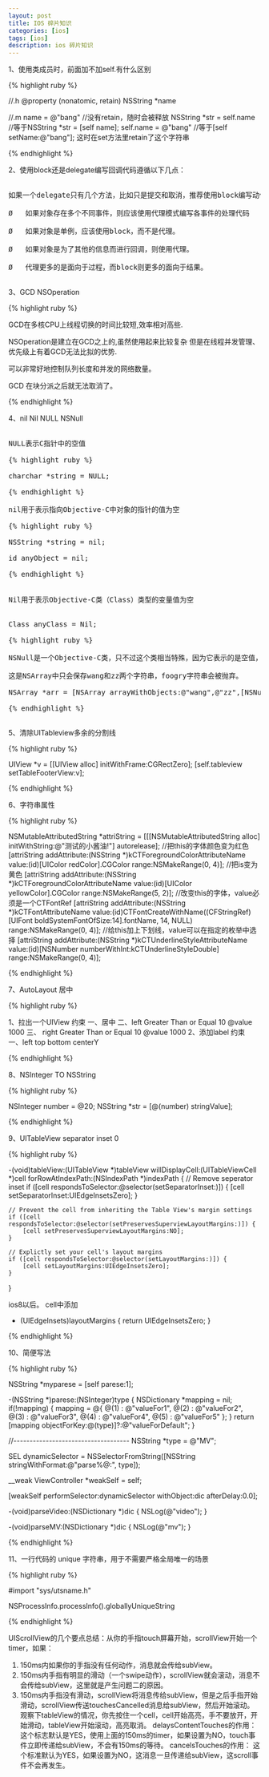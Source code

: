 ```yaml
---
layout: post
title: IOS 碎片知识
categories: [ios]
tags: [ios]
description: ios 碎片知识
---
```




1、使用类成员时，前面加不加self.有什么区别

{% highlight ruby %}

//.h
@property (nonatomic, retain) NSString *name
 
//.m
name = @"bang"  //没有retain，随时会被释放
NSString *str = self.name  //等于NSString *str = [self name];
self.name = @"bang" //等于[self setName:@"bang"]; 这时在set方法里retain了这个字符串

{% endhighlight %}

2、使用block还是delegate编写回调代码遵循以下几点：

<pre class="prettyPrint">

如果一个delegate只有几个方法，比如只是提交和取消，推荐使用block编写动作响应代码。

Ø   如果对象存在多个不同事件，则应该使用代理模式编写各事件的处理代码

Ø   如果对象是单例，应该使用block，而不是代理。

Ø   如果对象是为了其他的信息而进行回调，则使用代理。

Ø   代理更多的是面向于过程，而block则更多的面向于结果。

</pre>

3、GCD NSOperation

{% highlight ruby %}


GCD在多核CPU上线程切换的时间比较短,效率相对高些.

NSOperation是建立在GCD之上的,虽然使用起来比较复杂 但是在线程并发管理、优先级上有着GCD无法比拟的优势.

可以非常好地控制队列长度和并发的网络数量。

GCD 在块分派之后就无法取消了。

{% endhighlight %}

4、nil Nil NULL NSNull

<pre class="prettyPrint">

NULL表示C指针中的空值

{% highlight ruby %}

charchar *string = NULL;

{% endhighlight %}

nil用于表示指向Objective-C中对象的指针的值为空

{% highlight ruby %}

NSString *string = nil;

id anyObject = nil;

{% endhighlight %}


Nil用于表示Objective-C类（Class）类型的变量值为空


Class anyClass = Nil;

{% highlight ruby %}

NSNull是一个Objective-C类，只不过这个类相当特殊，因为它表示的是空值，即什么都不存。

这是NSArray中只会保存wang和zz两个字符串，foogry字符串会被抛弃。

NSArray *arr = [NSArray arrayWithObjects:@"wang",@"zz",[NSNull null],@"foogry"];

{% endhighlight %}

</pre>

5、清除UITableview多余的分割线

{% highlight ruby %}

 UIView *v = [[UIView alloc] initWithFrame:CGRectZero];
 [self.tableview setTableFooterView:v];

{% endhighlight %}

6、字符串属性

{% highlight ruby %}

 NSMutableAttributedString *attriString = [[[NSMutableAttributedString alloc] initWithString:@"测试的小酱油!"] 
                                              autorelease];
    //把this的字体颜色变为红色
    [attriString addAttribute:(NSString *)kCTForegroundColorAttributeName
                        value:(id)[UIColor redColor].CGColor 
                        range:NSMakeRange(0, 4)];
    //把is变为黄色
    [attriString addAttribute:(NSString *)kCTForegroundColorAttributeName
                        value:(id)[UIColor yellowColor].CGColor 
                        range:NSMakeRange(5, 2)];
    //改变this的字体，value必须是一个CTFontRef
    [attriString addAttribute:(NSString *)kCTFontAttributeName
                        value:(id)CTFontCreateWithName((CFStringRef)[UIFont boldSystemFontOfSize:14].fontName,
                                                       14, 
                                                       NULL)
                        range:NSMakeRange(0, 4)];
    //给this加上下划线，value可以在指定的枚举中选择
    [attriString addAttribute:(NSString *)kCTUnderlineStyleAttributeName
                        value:(id)[NSNumber numberWithInt:kCTUnderlineStyleDouble]
                        range:NSMakeRange(0, 4)];

{% endhighlight %}

7、AutoLayout 居中

{% highlight ruby %}

1、拉出一个UIView
约束
    一、居中
    二、left    Greater Than or Equal  10  @value 1000
    三、 right   Greater Than or Equal  10  @value 1000
2、添加label
约束 
    一、left  top bottom centerY

{% endhighlight %}

8、NSInteger TO NSString

{% highlight ruby %}

NSInteger number = @20;
NSString *str = [@(number) stringValue];

{% endhighlight %}

9、UITableView separator inset 0 

{% highlight ruby %}


-(void)tableView:(UITableView *)tableView willDisplayCell:(UITableViewCell *)cell forRowAtIndexPath:(NSIndexPath *)indexPath
{
    // Remove seperator inset
    if ([cell respondsToSelector:@selector(setSeparatorInset:)]) {
        [cell setSeparatorInset:UIEdgeInsetsZero];
    }
    
    // Prevent the cell from inheriting the Table View's margin settings
    if ([cell respondsToSelector:@selector(setPreservesSuperviewLayoutMargins:)]) {
        [cell setPreservesSuperviewLayoutMargins:NO];
    }
    
    // Explictly set your cell's layout margins
    if ([cell respondsToSelector:@selector(setLayoutMargins:)]) {
        [cell setLayoutMargins:UIEdgeInsetsZero];
    }
}

ios8以后。
cell中添加

- (UIEdgeInsets)layoutMargins
{
    return UIEdgeInsetsZero;
}


{% endhighlight %}

10、简便写法

{% highlight ruby %}

NSString *myparese =  [self parese:1];

-(NSString *)parese:(NSInteger)type
{
    NSDictionary *mapping = nil;
    if(!mapping) {
        mapping = @{
                    @(1) : @"valueFor1",
                    @(2) : @"valueFor2",
                    @(3) : @"valueFor3",
                    @(4) : @"valueFor4",
                    @(5) : @"valueFor5"
                    }; 
    }
    return  [mapping objectForKey:@(type)]?:@"valueForDefault";
}

//------------------------------------
NSString *type = @"MV";

SEL dynamicSelector = NSSelectorFromString([NSString stringWithFormat:@"parse%@:", type]);

__weak ViewController *weakSelf = self;

[weakSelf performSelector:dynamicSelector withObject:dic afterDelay:0.0];

-(void)parseVideo:(NSDictionary *)dic
{
    NSLog(@"video");
}

-(void)parseMV:(NSDictionary *)dic
{
    NSLog(@"mv");
}


{% endhighlight %}

11、一行代码的 unique 字符串，用于不需要严格全局唯一的场景

{% highlight ruby %}

#import "sys/utsname.h"

NSProcessInfo.processInfo().globallyUniqueString 

{% endhighlight %}






UIScrollView的几个要点总结：从你的手指touch屏幕开始，scrollView开始一个timer，如果： 
1.  150ms内如果你的手指没有任何动作，消息就会传给subView。 
2.  150ms内手指有明显的滑动（一个swipe动作），scrollView就会滚动，消息不会传给subView，这里就是产生问题二的原因。 
3. 150ms内手指没有滑动，scrollView将消息传给subView，但是之后手指开始滑动，scrollView传送touchesCancelled消息给subView，然后开始滚动。 
观察下tableView的情况，你先按住一个cell，cell开始高亮，手不要放开，开始滑动，tableView开始滚动，高亮取消。 
delaysContentTouches的作用： 
这个标志默认是YES，使用上面的150ms的timer，如果设置为NO，touch事件立即传递给subView，不会有150ms的等待。 
cancelsTouches的作用： 
这个标准默认为YES，如果设置为NO，这消息一旦传递给subView，这scroll事件不会再发生。 




